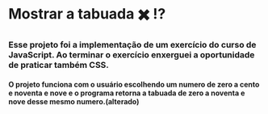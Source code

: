 # Mostrar a tabuada  :heavy_multiplication_x: :interrobang:  



### Esse projeto foi a implementação de um exercício do curso de JavaScript. Ao terminar o exercício enxerguei a oportunidade de praticar também CSS.

  

#### O projeto funciona com o usuário escolhendo um numero de zero a cento e noventa e nove e o programa retorna a tabuada de zero a noventa e nove desse mesmo numero.(alterado)
